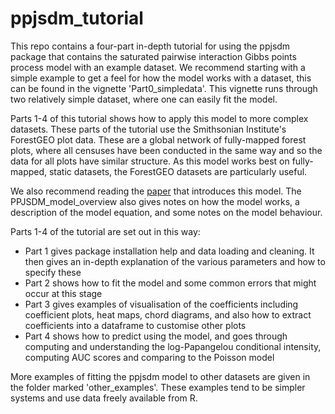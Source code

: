 # ppjsdm_tutorial
This repo contains a four-part in-depth tutorial for using the ppjsdm package that contains the saturated pairwise interaction Gibbs points process model with an example dataset. We recommend starting with a simple example to get a feel for how the model works with a dataset, this can be found in the vignette 'Part0_simpledata'. This vignette runs through two relatively simple dataset, where one can easily fit the model. 

Parts 1-4 of this tutorial shows how to apply this model to more complex datasets. These parts of the tutorial use the Smithsonian Institute's ForestGEO plot data. These are a global network of fully-mapped forest plots, where all censuses have been conducted in the same way and so the data for all plots have similar structure. As this model works best on fully-mapped, static datasets, the ForestGEO datasets are particularly useful. 

We also recommend reading the [paper](https://doi.org/10.1111/rssc.12596) that introduces this model. The PPJSDM_model_overview also gives notes on how the model works, a description of the model equation, and some notes on the model behaviour. 

Parts 1-4 of the tutorial are set out in this way: 

* Part 1 gives package installation help and data loading and cleaning. It then gives an in-depth explanation of the various parameters and how to specify these
* Part 2 shows how to fit the model and some common errors that might occur at this stage
* Part 3 gives examples of visualisation of the coefficients including coefficient plots, heat maps, chord diagrams, and also how to extract coefficients into a dataframe to customise other plots
* Part 4 shows how to predict using the model, and goes through computing and understanding the log-Papangelou conditional intensity, computing AUC scores and comparing to the Poisson model

More examples of fitting the ppjsdm model to other datasets are given in the folder marked 'other_examples'. These examples tend to be simpler systems and use data freely available from R. 

